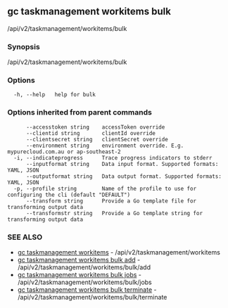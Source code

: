## gc taskmanagement workitems bulk

/api/v2/taskmanagement/workitems/bulk

### Synopsis

/api/v2/taskmanagement/workitems/bulk

### Options

```
  -h, --help   help for bulk
```

### Options inherited from parent commands

```
      --accesstoken string    accessToken override
      --clientid string       clientId override
      --clientsecret string   clientSecret override
      --environment string    environment override. E.g. mypurecloud.com.au or ap-southeast-2
  -i, --indicateprogress      Trace progress indicators to stderr
      --inputformat string    Data input format. Supported formats: YAML, JSON
      --outputformat string   Data output format. Supported formats: YAML, JSON
  -p, --profile string        Name of the profile to use for configuring the cli (default "DEFAULT")
      --transform string      Provide a Go template file for transforming output data
      --transformstr string   Provide a Go template string for transforming output data
```

### SEE ALSO

* [gc taskmanagement workitems](gc_taskmanagement_workitems.html)	 - /api/v2/taskmanagement/workitems
* [gc taskmanagement workitems bulk add](gc_taskmanagement_workitems_bulk_add.html)	 - /api/v2/taskmanagement/workitems/bulk/add
* [gc taskmanagement workitems bulk jobs](gc_taskmanagement_workitems_bulk_jobs.html)	 - /api/v2/taskmanagement/workitems/bulk/jobs
* [gc taskmanagement workitems bulk terminate](gc_taskmanagement_workitems_bulk_terminate.html)	 - /api/v2/taskmanagement/workitems/bulk/terminate



